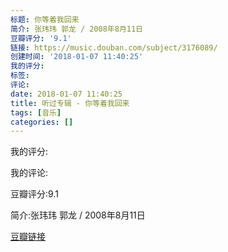```yaml
---
标题: 你等着我回来
简介: 张玮玮 郭龙 / 2008年8月11日
豆瓣评分: '9.1'
链接: https://music.douban.com/subject/3176089/
创建时间: '2018-01-07 11:40:25'
我的评分:
标签:
评论:
date: 2018-01-07 11:40:25
title: 听过专辑 - 你等着我回来
tags: [音乐]
categories: []
---
```


我的评分:

我的评论:

豆瓣评分:9.1

简介:张玮玮 郭龙 / 2008年8月11日

[豆瓣链接](https://music.douban.com/subject/3176089/)

